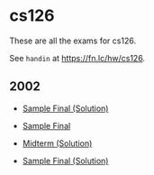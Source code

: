 # cs126

These are all the exams for cs126.

See `handin` at https://fn.lc/hw/cs126.



## 2002


* [Sample Final (Solution)](/static/exams/cs126/2002/sampleFinalSol.pdf)

* [Sample Final](/static/exams/cs126/2002/sampleFinal.pdf)

* [Midterm (Solution)](/static/exams/cs126/2002/alt-midtermsol.pdf)

* [Sample Final (Solution)](/static/exams/cs126/2002/samplefinalsol.pdf)


